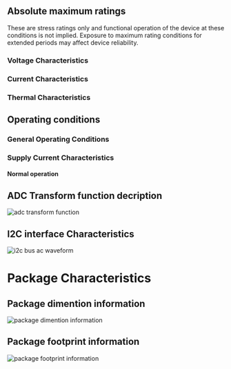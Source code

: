 ## **Absolute maximum ratings**
These are stress ratings only and functional operation of the device at these conditions is not implied. Exposure to maximum rating conditions for extended periods may affect device reliability.
### Voltage Characteristics


### Current Characteristics

### Thermal Characteristics

## Operating conditions
### General Operating Conditions

### Supply Current Characteristics
#### Normal operation

## ADC Transform function decription
![adc transform function](../img/adc_transform_function.jpg)

## I2C interface Characteristics

![i2c bus ac waveform](../img/i2c_bus_ac_waveform.jpg)


# Package Characteristics
## Package dimention information
![package dimention information](../img/package_dimention_information.png)

## Package footprint information
![package footprint information](../img/package_footprint_information.jpg)

